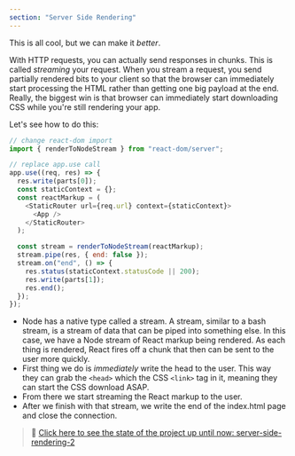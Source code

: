 ```yaml
---
section: "Server Side Rendering"
---
```


This is all cool, but we can make it _better_.

With HTTP requests, you can actually send responses in chunks. This is called _streaming_ your request. When you stream a request, you send partially rendered bits to your client so that the browser can immediately start processing the HTML rather than getting one big payload at the end. Really, the biggest win is that browser can immediately start downloading CSS while you're still rendering your app.

Let's see how to do this:

```javascript
// change react-dom import
import { renderToNodeStream } from "react-dom/server";

// replace app.use call
app.use((req, res) => {
  res.write(parts[0]);
  const staticContext = {};
  const reactMarkup = (
    <StaticRouter url={req.url} context={staticContext}>
      <App />
    </StaticRouter>
  );

  const stream = renderToNodeStream(reactMarkup);
  stream.pipe(res, { end: false });
  stream.on("end", () => {
    res.status(staticContext.statusCode || 200);
    res.write(parts[1]);
    res.end();
  });
});
```

- Node has a native type called a stream. A stream, similar to a bash stream, is a stream of data that can be piped into something else. In this case, we have a Node stream of React markup being rendered. As each thing is rendered, React fires off a chunk that then can be sent to the user more quickly.
- First thing we do is _immediately_ write the head to the user. This way they can grab the `<head>` which the CSS `<link>` tag in it, meaning they can start the CSS download ASAP.
- From there we start streaming the React markup to the user.
- After we finish with that stream, we write the end of the index.html page and close the connection.

> 🏁 [Click here to see the state of the project up until now: server-side-rendering-2][step]

[step]: https://github.com/btholt/citr-v7-project/tree/master/server-side-rendering-2
